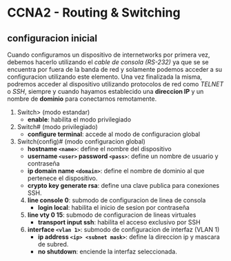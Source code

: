 # CCNA2 - Routing & Switching

## configuracion inicial

Cuando configuramos un dispositivo de internetworks por primera vez, debemos hacerlo utilizando el *cable de consola (RS-232)* ya que se se encuentra por fuera de la banda de red y solamente podemos acceder a su configuracion utilizando este elemento.
Una vez finalizada la misma, podremos acceder al dispositivo utilizando protocolos de red como _TELNET_ o _SSH_, siempre y cuando hayamos establecido una __direccion IP__ y un nombre de __dominio__ para conectarnos remotamente.

1. Switch> (modo estandar) 
	* __enable__: habilita el modo privilegiado
2. Switch# (modo privilegiado)
	* __configure terminal__: accede al modo de configuracion global
3. Switch(config)# (modo configuracion global)
	* __hostname `<name>`__: define el nombre del dispositivo
	* __username `<user>` password `<pass>`__: define un nombre de usuario y contraseña
	* __ip domain name `<domain>`__: define el nombre de dominio al que pertenece el dispositivo.
	* __crypto key generate rsa__: define una clave publica para conexiones SSH.
	4. __line console 0__: submodo de configuracion de linea de consola
		* __login local__: habilita el inicio de sesion por contraseña
	5. __line vty 0 15__: submodo de configuracion de lineas virtuales
		* __transport input ssh__: habilita el acceso exclusivo por SSH
	6. __interface `<vlan 1>`__: submodo de configuracion de interfaz (VLAN 1)
		* __ip address `<ip> <subnet mask>`__: define la direccion ip y mascara de subred.
		* __no shutdown__: enciende la interfaz seleccionada.
